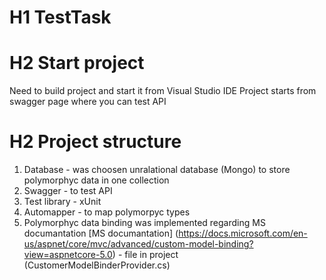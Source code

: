 # H1 TestTask
# H2 Start project
Need to build project and start it from Visual Studio IDE
Project starts from swagger page where you can test API

# H2 Project structure
1. Database - was choosen unralational database (Mongo) to store polymorphyc data in one collection
2. Swagger - to test API
3. Test library - xUnit
4. Automapper - to map polymorpyc types
5. Polymorphyc data binding was implemented regarding MS documantation
[MS documantation] (https://docs.microsoft.com/en-us/aspnet/core/mvc/advanced/custom-model-binding?view=aspnetcore-5.0) -
 file in project (CustomerModelBinderProvider.cs)
